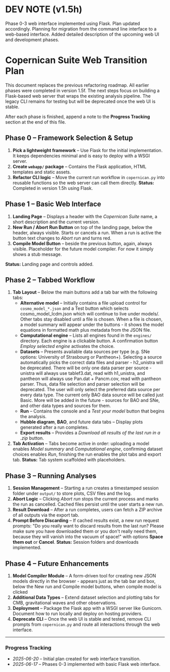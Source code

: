 # DEV NOTE (v1.5h)
Phase 0-3 web interface implemented using Flask. Plan updated accordingly.
Planning for migration from the command line interface to a web-based interface. Added detailed description of the upcoming web UI and development phases.

# Copernican Suite Web Transition Plan
This document replaces the previous refactoring roadmap. All earlier phases were completed in version 1.5f. The next steps focus on building a Flask-based web server that wraps the existing analysis pipeline. The legacy CLI remains for testing but will be deprecated once the web UI is stable.

After each phase is finished, append a note to the **Progress Tracking** section at the end of this file.

## Phase 0 – Framework Selection & Setup
1. **Pick a lightweight framework** – Use Flask for the initial implementation. It keeps dependencies minimal and is easy to deploy with a WSGI server.
2. **Create `webapp/` package** – Contains the Flask application, HTML templates and static assets.
3. **Refactor CLI logic** – Move the current run workflow in `copernican.py` into reusable functions so the web server can call them directly.
**Status:** Completed in version 1.5h using Flask.

## Phase 1 – Basic Web Interface
1. **Landing Page** – Displays a header with the *Copernican Suite* name, a short description and the current version.
2. **New Run / Abort Run Button** on top of the landing page, below the header, always visible. Starts or cancels a run. When a run is active the button text changes to *Abort run* and turns red.
3. **Compile Model Button** – beside the previous button, again, always visible. Placeholder for the future model compiler. For now it simply shows a stub message.

**Status:** Landing page and controls added.
## Phase 2 – Tabbed Workflow
1. **Tab Layout** – Below the main buttons add a tab bar with the following tabs:
   - **Alternative model** – Initially contains a file upload control for `cosmo_model_*.json` and a Test button which selects cosmo_model_lcdm.json which will continue to live under models/. Other tabs stay disabled until a file is chosen. When a file is chosen, a model summary will appear under the buttons - it shows the model equations in formatted math plus metadata from the JSON file.
   - **Computational engine** – Lists all engines found in the `engines/` directory. Each engine is a clickable button. A confirmation button *Employ selected engine* activates the choice.
   - **Datasets** – Presents available data sources per type (e.g. SNe options: University of Strasbourg or Pantheon+). Selecting a source automatically picks the correct data files and parser - h2_unistra will be deprecated. There will be only one data parser per source - unistra will always use tablef3.dat, read with h1_unistra, and pantheon will always use Pan.dat + Pancm.cov, read with pantheon parser. Thus, data file selection and parser selection will be deprecated. The user will only select the preferred data source per every data type. The current only BAO data source will be called just Basic. More will be added in the future - sources for BAO and SNe, and other data types and sources for them.
   - **Run** – Contains the console and a *Test your model* button that begins the analysis.
   - **Hubble diagram**, **BAO**, and future data tabs – Display plots generated after a run completes.
   - **Export results** – Provides a *Download all results of the last run in a .zip* button.
2. **Tab Activation** – Tabs become active in order: uploading a model enables *Model summary* and *Computational engine*, confirming dataset choices enables *Run*, finishing the run enables the plot tabs and export tab.
**Status:** Tab system scaffolded with placeholders.

## Phase 3 – Running Analyses
1. **Session Management** – Starting a run creates a timestamped session folder under `output/` to store plots, CSV files and the log.
2. **Abort Logic** – Clicking *Abort run* stops the current process and marks the run as cancelled. Cached files persist until the user starts a new run.
3. **Result Download** – After a run completes, users can fetch a ZIP archive of all outputs via the export tab.
4. **Prompt Before Discarding** – If cached results exist, a new run request prompts: "Do you really want to discard results from the last run? Please make sure you have downloaded them or you don't really need them, because they will vanish into the vacuum of space!" with options **Space them out** or **Cancel**.
**Status:** Session folders and downloads implemented.

## Phase 4 – Future Enhancements
1. **Model Compiler Module** – A form-driven tool for creating new JSON models directly in the browser - appears just as the tab bar and box, below the New run and Compile model buttons, when compile model is clicked
2. **Additional Data Types** – Extend dataset selection and plotting tabs for CMB, gravitational waves and other observations.
3. **Deployment** – Package the Flask app with a WSGI server like Gunicorn. Document how to run locally and deploy on hosting providers.
4. **Deprecate CLI** – Once the web UI is stable and tested, remove CLI prompts from `copernican.py` and route all interactions through the web interface.

---
### Progress Tracking
- *2025-06-20* – Initial plan created for web interface transition.
- *2025-06-17* – Phases 0-3 implemented with basic Flask web interface.

